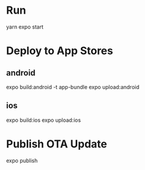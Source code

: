 # Run 
yarn
expo start

# Deploy to App Stores
## android 
expo build:android -t app-bundle
expo upload:android

## ios
expo build:ios
expo upload:ios

# Publish OTA Update

expo publish